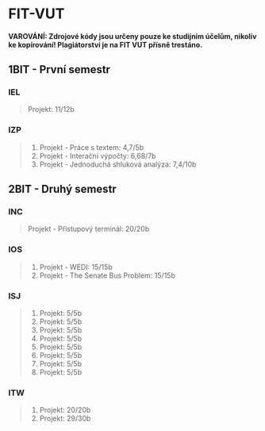 # FIT-VUT

#### VAROVÁNÍ: Zdrojové kódy jsou určeny pouze ke studijním účelům, nikoliv ke kopírování! Plagiátorství je na FIT VUT přísně trestáno.

## 1BIT - První semestr
### IEL
>Projekt: 11/12b  

### IZP
>1. Projekt - Práce s textem: 4,7/5b  
>2. Projekt - Interační výpočty: 6,68/7b  
>3. Projekt - Jednoduchá shluková analýza: 7,4/10b  

## 2BIT - Druhý semestr

### INC
>Projekt - Přístupový terminál: 20/20b
### IOS
>1. Projekt - WEDI: 15/15b  
>2. Projekt - The Senate Bus Problem: 15/15b
### ISJ
>1. Projekt: 5/5b  
>2. Projekt: 5/5b  
>3. Projekt: 5/5b  
>4. Projekt: 5/5b  
>5. Projekt: 5/5b  
>6. Projekt: 5/5b  
>7. Projekt: 5/5b  
>8. Projekt: 5/5b  
### ITW
>1. Projekt: 20/20b  
>2. Projekt: 29/30b  
